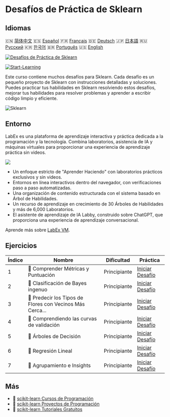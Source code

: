 # Desafíos de Práctica de Sklearn

## Idiomas

🇨🇳 [简体中文](README_zh.md) 🇪🇸 [Español](README_es.md) 🇫🇷 [Français](README_fr.md) 🇩🇪 [Deutsch](README_de.md) 🇯🇵 [日本語](README_ja.md) 🇷🇺 [Русский](README_ru.md) 🇰🇷 [한국어](README_ko.md) 🇧🇷 [Português](README_pt.md) 🇺🇸 [English](README.md) 

[![Desafíos de Práctica de Sklearn](https://cover-creator.labex.io/sklearn-practice-challenges.png?lang=es)](https://labex.io/es/courses/sklearn-practice-challenges)

[![Start-Learning](https://img.shields.io/badge/Start-Learning-whitesmoke?style=for-the-badge)](https://labex.io/es/courses/sklearn-practice-challenges)

Este curso contiene muchos desafíos para Sklearn. Cada desafío es un pequeño proyecto de Sklearn con instrucciones detalladas y soluciones. Puedes practicar tus habilidades en Sklearn resolviendo estos desafíos, mejorar tus habilidades para resolver problemas y aprender a escribir código limpio y eficiente.

![Sklearn](https://img.shields.io/badge/Sklearn-whitesmoke?style=for-the-badge&logo=sklearn)


## Entorno

LabEx es una plataforma de aprendizaje interactiva y práctica dedicada a la programación y la tecnología. Combina laboratorios, asistencia de IA y máquinas virtuales para proporcionar una experiencia de aprendizaje práctica sin videos.

![](https://tutorial-screenshot.getvm.io/images/vm-1725247253.png)

- Un enfoque estricto de "Aprender Haciendo" con laboratorios prácticos exclusivos y sin videos.
- Entornos en línea interactivos dentro del navegador, con verificaciones paso a paso automatizadas.
- Una organización de contenido estructurada con el sistema basado en Árbol de Habilidades.
- Un recurso de aprendizaje en crecimiento de 30 Árboles de Habilidades y más de 6,000 Laboratorios.
- El asistente de aprendizaje de IA Labby, construido sobre ChatGPT, que proporciona una experiencia de aprendizaje conversacional.

Aprende más sobre [LabEx VM](https://support.labex.io/using-labex/virtual-machine).

## Ejercicios

|   Índice | Nombre                                                   | Dificultad   | Práctica                                                                                                                             |
|----------|----------------------------------------------------------|--------------|--------------------------------------------------------------------------------------------------------------------------------------|
|        1 | 🎯 Comprender Métricas y Puntuación                      | Principiante | <a target='_blank' href='https://labex.io/es/labs/python-understanding-metrics-and-scoring-185172'>Iniciar Desafío</a>               |
|        2 | 🎯 Clasificación de Bayes ingenuo                        | Principiante | <a target='_blank' href='https://labex.io/es/labs/python-naive-bayes-classification-250427'>Iniciar Desafío</a>                      |
|        3 | 🎯 Predecir los Tipos de Flores con Vecinos Más Cerca... | Principiante | <a target='_blank' href='https://labex.io/es/labs/sklearn-predicting-flower-types-with-nearest-neighbors-256147'>Iniciar Desafío</a> |
|        4 | 🎯 Comprendiendo las curvas de validación                | Principiante | <a target='_blank' href='https://labex.io/es/labs/python-understanding-validation-curves-106940'>Iniciar Desafío</a>                 |
|        5 | 🎯 Árboles de Decisión                                   | Principiante | <a target='_blank' href='https://labex.io/es/labs/python-decision-trees-92597'>Iniciar Desafío</a>                                   |
|        6 | 🎯 Regresión Lineal                                      | Principiante | <a target='_blank' href='https://labex.io/es/labs/python-linear-regression-185171'>Iniciar Desafío</a>                               |
|        7 | 🎯 Agrupamiento e Insights                               | Principiante | <a target='_blank' href='https://labex.io/es/labs/python-clustering-and-insights-198286'>Iniciar Desafío</a>                         |

## Más

- 🔗 [scikit-learn Cursos de Programación](https://github.com/labex-labs/awesome-programming-courses)
- 🔗 [scikit-learn Proyectos de Programación](https://github.com/labex-labs/awesome-programming-projects)
- 🔗 [scikit-learn Tutoriales Gratuitos](https://github.com/labex-labs/sklearn-free-tutorials)

